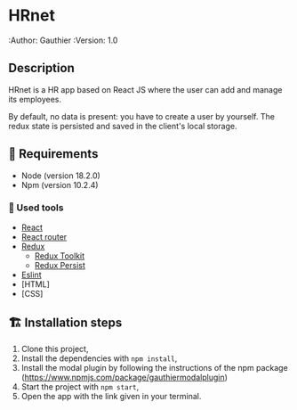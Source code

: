 # HRnet

:Author: Gauthier
:Version: $1.0$

## Description


HRnet is a HR app based on React JS where the user can add and manage its employees.

By default, no data is present: you have to create a user by yourself. The redux state is persisted and saved in the client's local storage.


## 🚀 Requirements

- Node (version 18.2.0)
- Npm (version 10.2.4)

### 🔧 Used tools

- [React](https://reactjs.org/)
- [React router](https://reactrouter.com/en/)
- [Redux](https://react-redux.js.org/)
  - [Redux Toolkit](https://redux-toolkit.js.org/)
  - [Redux Persist](https://github.com/rt2zz/redux-persist)
- [Eslint](https://eslint.org/)
- [HTML]
- [CSS]

## 🏗️ Installation steps

1. Clone this project,
2. Install the dependencies with `npm install`,
3. Install the modal plugin by following the instructions of the npm package (https://www.npmjs.com/package/gauthiermodalplugin)
3. Start the project with `npm start`,
4. Open the app with the link given in your terminal.
